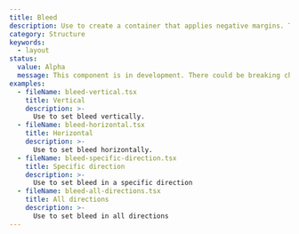 ```yaml
---
title: Bleed
description: Use to create a container that applies negative margins. This will allow content to Bleed into the surrounding layout.
category: Structure
keywords:
  - layout
status:
  value: Alpha
  message: This component is in development. There could be breaking changes made to it in a non-major release of Polaris. Please use with caution.
examples:
  - fileName: bleed-vertical.tsx
    title: Vertical
    description: >-
      Use to set bleed vertically.
  - fileName: bleed-horizontal.tsx
    title: Horizontal
    description: >-
      Use to set bleed horizontally.
  - fileName: bleed-specific-direction.tsx
    title: Specific direction
    description: >-
      Use to set bleed in a specific direction
  - fileName: bleed-all-directions.tsx
    title: All directions
    description: >-
      Use to set bleed in all directions
---
```

